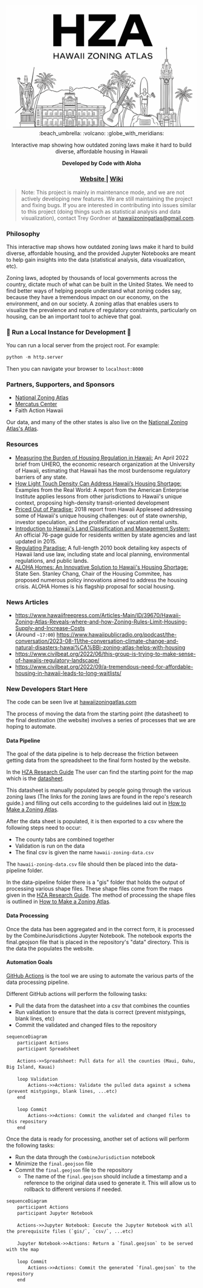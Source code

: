 <div align="center">
  <img src="./docs/logos/HZA.png" />
</div>

<div align="center">
	:beach_umbrella: :volcano: :globe_with_meridians:
</div>

<div align="center">
    <p>Interactive map showing how outdated zoning laws make it hard to build diverse, affordable housing in Hawaii</p>
    <strong>Developed by Code with Aloha</strong>
</div>

<div align="center">
  <h3>
  	<a href="https://hawaiizoningatlas.com">
      Website
    </a>
    <span> | </span>
    <a href="https://github.com/CodeWithAloha/Hawaii-Zoning-Atlas/wiki">
      Wiki
    </a>
  </h3>
</div>

> Note: This project is mainly in maintenance mode, and we are not actively developing new features. We are still maintaining the project and fixing bugs. If you are interested in contributing into issues similar to this project (doing things such as statistical analysis and data visualization), contact Trey Gordner at hawaiizoningatlas@gmail.com.

### Philosophy

This interactive map shows how outdated zoning laws make it hard to build diverse, affordable housing, and the provided Jupyter Notebooks are meant to help gain insights into the data (statistical analysis, data visualization, etc).

Zoning laws, adopted by thousands of local governments across the country, dictate much of what can be built in the United States.  We need to find better ways of helping people understand what zoning codes say, because they have a tremendous impact on our economy, on the environment, and on our society.  A zoning atlas that enables users to visualize the prevalence and nature of regulatory constraints, particularly on housing, can be an important tool to achieve that goal.

### 🔧 Run a Local Instance for Development 🔧

You can run a local server from the project root. For example:

```python
python -m http.server
```

Then you can navigate your browser to `localhost:8000`


### Partners, Supporters, and Sponsors

- [National Zoning Atlas](https://www.zoningatlas.org/)
- [Mercatus Center](https://www.mercatus.org/)
- Faith Action Hawaii

Our data, and many of the other states is also live on the [National Zoning Atlas's Atlas](https://www.zoningatlas.org/atlas).

### Resources

- [Measuring the Burden of Housing Regulation in Hawaii:](https://uhero.hawaii.edu/wp-content/uploads/2022/04/MeasuringTheBurdenOfHousingRegulationInHawaii.pdf) An April 2022 brief from UHERO, the economic research organization at the University of Hawaii, estimating that Hawaii has the most burdensome regulatory barriers of any state.
- [How Light Touch Density Can Address Hawaii’s Housing Shortage:](https://www.aei.org/research-products/report/how-light-touch-density-can-address-hawaiis-housing-shortage-examples-from-the-real-world/) Examples from the Real World: A report from the American Enterprise Institute applies lessons from other jurisdictions to Hawaii's unique context, proposing high-density transit-oriented development
- [Priced Out of Paradise:](https://hiappleseed.org/publications/priced-out-of-paradise/)  2018 report from Hawaii Appleseed addressing some of Hawaii's unique housing challenges: out of state ownership, investor speculation, and the proliferation of vacation rental units.
- [Introduction to Hawaii&#39;s Land Classification and Management System:](http://www.oha.org/wp-content/uploads/HRDC-LUTPManual_PRF6_FINAL.pdf) An official 76-page guide for residents written by state agencies and last updated in 2015.
- [Regulating Paradise:](https://scholarspace.manoa.hawaii.edu/bitstream/10125/24147/Callies%20-%20Regulating%20Paradise.pdf) A full-length 2010 book detailing key aspects of Hawaii land use law, including state and local planning, environmental regulations, and public lands.
- [ALOHA Homes: An Innovative Solution to Hawaii&#39;s Housing Shortage:](https://www.youtube.com/watch?v=8eTQLZYDUeM) State Sen. Stanley Chang, Chair of the Housing Commitee, has proposed numerous policy innovations aimed to address the housing crisis. ALOHA Homes is his flagship proposal for social housing.

### News Articles

- https://www.hawaiifreepress.com/Articles-Main/ID/39670/Hawaii-Zoning-Atlas-Reveals-where-and-how-Zoning-Rules-Limit-Housing-Supply-and-Increase-Costs
- (Around `~17:00`) https://www.hawaiipublicradio.org/podcast/the-conversation/2023-08-11/the-conversation-climate-change-and-natural-disasters-hawai%CA%BBi-zoning-atlas-helps-with-housing
- https://www.civilbeat.org/2022/06/this-group-is-trying-to-make-sense-of-hawaiis-regulatory-landscape/
- https://www.civilbeat.org/2022/09/a-tremendous-need-for-affordable-housing-in-hawaii-leads-to-long-waitlists/

### New Developers Start Here

The code can be seen live at [hawaiizoningatlas.com](https://hawaiizoningatlas.com)

The process of moving the data from the starting point (the datasheet) to the final destination (the website) involves a series of processes that we are hoping to automate.

#### Data Pipeline

The goal of the data pipeline is to help decrease the friction between getting data from the spreadsheet to the final form hosted by the website.

In the [HZA Research Guide](https://github.com/CodeWithAloha/Hawaii-Zoning-Atlas/wiki/Research-Guide) The user can find the starting point for the map which is the [datasheet](https://docs.google.com/spreadsheets/d/1YGt_Y70oy6qc09ZZ7kip9DM2JGtRC2fAHxi6JXOIsSk/edit#gid=0).

This datasheet is manually populated by people going through the various zoning laws (The links for the zoning laws are found in the repo's research guide.) and filling out cells according to the guidelines laid out in [How to Make a Zoning Atlas](https://www.zoningatlas.org/how).

After the data sheet is populated, it is then exported to a csv where the following steps need to occur:

* The county tabs are combined together
* Validation is run on the data
* The final csv is given the name `hawaii-zoning-data.csv`

The `hawaii-zoning-data.csv` file should then be placed into the data-pipeline folder.

In the data-pipeline folder there is a "gis" folder that holds the output of processing various shape files. These shape files come from the maps given in the [HZA Research Guide](https://github.com/CodeforHawaii/Hawaii-Zoning-Atlas/wiki/Research-Guide). The method of processing the shape files is outlined in [How to Make a Zoning Atlas](https://www.zoningatlas.org/how).

#### Data Processing

Once the data has been aggregated and in the correct form, it is processed by the CombineJurisdictions Jupyter Notebook. The notebook exports the final.geojson file that is placed in the repository's "data" directory. This is the data the populates the website.

#### Automation Goals

[GitHub Actions](https://github.com/features/actions) is the tool we are using to automate the various parts of the data processing pipeline.

Different GitHub actions will perform the following tasks:

* Pull the data from the datasheet into a csv that combines the counties
* Run validation to ensure that the data is correct (prevent mistypings, blank lines, etc)
* Commit the validated and changed files to the repository

```mermaid
sequenceDiagram
    participant Actions
    participant Spreadsheet

    Actions->>Spreadsheet: Pull data for all the counties (Maui, Oahu, Big Island, Kauai)

    loop Validation
        Actions->>Actions: Validate the pulled data against a schema (prevent mistypings, blank lines, ...etc)
    end

    loop Commit
        Actions->>Actions: Commit the validated and changed files to this repository
    end
```

Once the data is ready for processing, another set of actions will perform the following tasks:

* Run the data through the `CombineJurisdiction` notebook
* Minimize the `final.geojson` file
* Commit the `final.geojson` file to the repository
  * The name of the `final.geojson` should include a timestamp and a reference to the original data used to generate it. This will allow us to rollback to different versions if needed.

```mermaid
sequenceDiagram
    participant Actions
    participant Jupyter Notebook

    Actions->>Jupyter Notebook: Execute the Jupyter Notebook with all the prerequisite files (`gis/`, `csv/`, ...etc) 

    Jupyter Notebook->>Actions: Return a `final.geojson` to be served with the map

    loop Commit
        Actions->>Actions: Commit the generated `final.geojson` to the repository
    end
```
